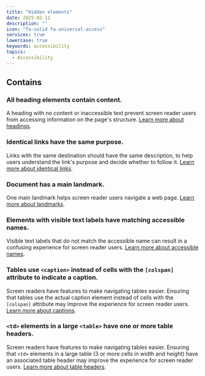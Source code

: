 ```yaml
---
title: "Hidden elements"
date: 2025-02-11
description: ""
icon: "fa-solid fa-universal-access"
services: true
lowercase: true
keywords: accessibility
topics:
  - Accessibility
---
```




## Contains

### All heading elements contain content.

A heading with no content or inaccessible text prevent screen reader users from accessing information on the page's structure. [Learn more about headings](https://dequeuniversity.com/rules/axe/4.10/empty-heading).

### Identical links have the same purpose.

Links with the same destination should have the same description, to help users understand the link's purpose and decide whether to follow it. [Learn more about identical links](https://dequeuniversity.com/rules/axe/4.10/identical-links-same-purpose).

### Document has a main landmark.

One main landmark helps screen reader users navigate a web page. [Learn more about landmarks](https://dequeuniversity.com/rules/axe/4.10/landmark-one-main).

### Elements with visible text labels have matching accessible names.

Visible text labels that do not match the accessible name can result in a confusing experience for screen reader users. [Learn more about accessible names](https://dequeuniversity.com/rules/axe/4.10/label-content-name-mismatch).

### Tables use `<caption>` instead of cells with the `[colspan]` attribute to indicate a caption.

Screen readers have features to make navigating tables easier. Ensuring that tables use the actual caption element instead of cells with the `[colspan]` attribute may improve the experience for screen reader users. [Learn more about captions](https://dequeuniversity.com/rules/axe/4.10/table-fake-caption).

### `<td>` elements in a large `<table>` have one or more table headers.

Screen readers have features to make navigating tables easier. Ensuring that `<td>` elements in a large table (3 or more cells in width and height) have an associated table header may improve the experience for screen reader users. [Learn more about table headers](https://dequeuniversity.com/rules/axe/4.10/td-has-header).

